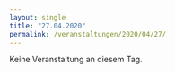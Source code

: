 ```yaml
---
layout: single
title: "27.04.2020"
permalink: /veranstaltungen/2020/04/27/
---
```


Keine Veranstaltung an diesem Tag.
